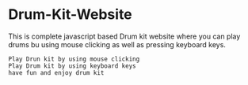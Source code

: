 # Drum-Kit-Website
This is complete javascript based Drum kit website where you can play drums bu using mouse clicking as well as pressing keyboard keys.

```
Play Drun kit by using mouse clicking
Play Drum kit by using keyboard keys
have fun and enjoy drum kit

```
